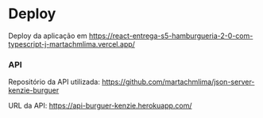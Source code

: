 # Deploy

Deploy da aplicação em https://react-entrega-s5-hamburgueria-2-0-com-typescript-j-martachmlima.vercel.app/

### API

Repositório da API utilizada: https://github.com/martachmlima/json-server-kenzie-burguer

URL da API: https://api-burguer-kenzie.herokuapp.com/
